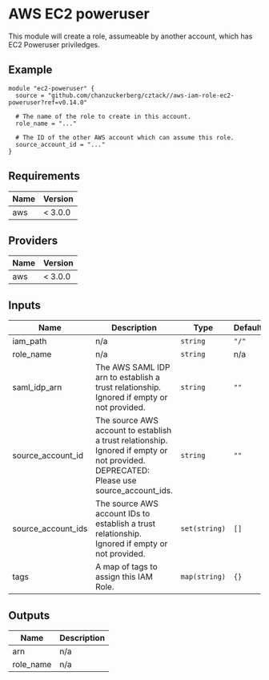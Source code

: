 # AWS EC2 poweruser

This module will create a role, assumeable by another account, which has EC2 Poweruser priviledges.

## Example

```hcl
module "ec2-poweruser" {
  source = "github.com/chanzuckerberg/cztack//aws-iam-role-ec2-poweruser?ref=v0.14.0"

  # The name of the role to create in this account.
  role_name = "..."

  # The ID of the other AWS account which can assume this role.
  source_account_id = "..."
}

```


<!-- START -->
## Requirements

| Name | Version |
|------|---------|
| aws | < 3.0.0 |

## Providers

| Name | Version |
|------|---------|
| aws | < 3.0.0 |

## Inputs

| Name | Description | Type | Default | Required |
|------|-------------|------|---------|:--------:|
| iam\_path | n/a | `string` | `"/"` | no |
| role\_name | n/a | `string` | n/a | yes |
| saml\_idp\_arn | The AWS SAML IDP arn to establish a trust relationship. Ignored if empty or not provided. | `string` | `""` | no |
| source\_account\_id | The source AWS account to establish a trust relationship. Ignored if empty or not provided. DEPRECATED: Please use source\_account\_ids. | `string` | `""` | no |
| source\_account\_ids | The source AWS account IDs to establish a trust relationship. Ignored if empty or not provided. | `set(string)` | `[]` | no |
| tags | A map of tags to assign this IAM Role. | `map(string)` | `{}` | no |

## Outputs

| Name | Description |
|------|-------------|
| arn | n/a |
| role\_name | n/a |

<!-- END -->
